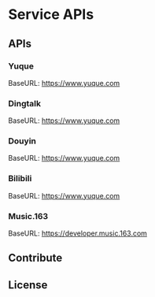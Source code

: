# Service APIs

## APIs

### Yuque

BaseURL: https://www.yuque.com

### Dingtalk

BaseURL: https://www.yuque.com

### Douyin

BaseURL: https://www.yuque.com

### Bilibili

BaseURL: https://www.yuque.com

### Music.163

BaseURL: https://developer.music.163.com






## Contribute


## License
